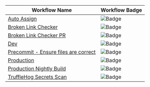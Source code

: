 | Workflow Name | Workflow Badge |
|---------------|----------------|
| [Auto Assign](https://github.com/userbradley/documentation.breadnet.co.uk/blob/main/.github/workflows/auto-assign.yaml) | ![Badge](https://github.com/userbradley/documentation.breadnet.co.uk/workflows/Auto%20Assign/badge.svg) |
| [Broken Link Checker](https://github.com/userbradley/documentation.breadnet.co.uk/blob/main/.github/workflows/broken-link-checker.yaml) | ![Badge](https://github.com/userbradley/documentation.breadnet.co.uk/workflows/Broken%20Link%20Checker/badge.svg) |
| [Broken Link Checker PR](https://github.com/userbradley/documentation.breadnet.co.uk/blob/main/.github/workflows/broken-link-checker-pr.yaml) | ![Badge](https://github.com/userbradley/documentation.breadnet.co.uk/workflows/Broken%20Link%20Checker%20PR/badge.svg) |
| [Dev](https://github.com/userbradley/documentation.breadnet.co.uk/blob/main/.github/workflows/dev.yaml) | ![Badge](https://github.com/userbradley/documentation.breadnet.co.uk/workflows/Dev/badge.svg) |
| [Precommit - Ensure files are correct](https://github.com/userbradley/documentation.breadnet.co.uk/blob/main/.github/workflows/pre-commit.yaml) | ![Badge](https://github.com/userbradley/documentation.breadnet.co.uk/workflows/Precommit%20-%20Ensure%20files%20are%20correct/badge.svg) |
| [Production](https://github.com/userbradley/documentation.breadnet.co.uk/blob/main/.github/workflows/prod.yaml) | ![Badge](https://github.com/userbradley/documentation.breadnet.co.uk/workflows/Production/badge.svg) |
| [Production Nightly Build](https://github.com/userbradley/documentation.breadnet.co.uk/blob/main/.github/workflows/nightly-prod.yaml) | ![Badge](https://github.com/userbradley/documentation.breadnet.co.uk/workflows/Production%20Nightly%20Build/badge.svg) |
| [TruffleHog Secrets Scan](https://github.com/userbradley/documentation.breadnet.co.uk/blob/main/.github/workflows/truffle-hog.yaml) | ![Badge](https://github.com/userbradley/documentation.breadnet.co.uk/workflows/TruffleHog%20Secrets%20Scan/badge.svg) |
